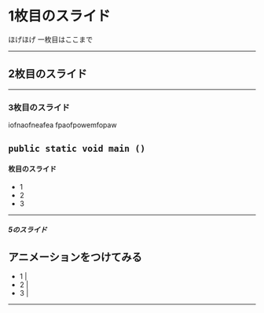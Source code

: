 # 1枚目のスライド

ほげほげ
一枚目はここまで

---


## 2枚目のスライド


---

### 3枚目のスライド


  iofnaofneafea
  fpaofpowemfopaw
  
  `public static void main ()
  `
---


#### 枚目のスライド

- 1
- 2
- 3

---


##### 5のスライド
## アニメーションをつけてみる

- 1 |
- 2 |
- 3 |

---
